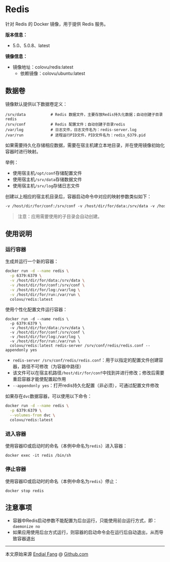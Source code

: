 # Redis

针对 Redis 的 Docker 镜像，用于提供 Redis 服务。

**版本信息：**

- 5.0、5.0.8、latest

**镜像信息：**

* 镜像地址：colovu/redis:latest
  * 依赖镜像：colovu/ubuntu:latest



## 数据卷

镜像默认提供以下数据卷定义：

```shell
/srv/data			# Redis 数据文件，主要存放Redis持久化数据；自动创建子目录redis
/srv/conf			# Redis 配置文件；自动创建子目录redis
/var/log			# 日志文件，日志文件名为：redis-server.log
/var/run			# 进程运行PID文件，PID文件名为：redis_6379.pid
```

如果需要持久化存储相应数据，需要在宿主机建立本地目录，并在使用镜像初始化容器时进行映射。

举例：

- 使用宿主机`/opt/conf`存储配置文件
- 使用宿主机`/srv/data`存储数据文件
- 使用宿主机`/srv/log`存储日志文件

创建以上相应的宿主机目录后，容器启动命令中对应的映射参数类似如下：

```dockerfile
-v /host/dir/for/conf:/srv/conf -v /host/dir/for/data:/srv/data -v /host/dir/for/log:/var/log
```

> 注意：应用需要使用的子目录会自动创建。



## 使用说明



### 运行容器

生成并运行一个新的容器：

```bash
docker run -d --name redis \
  -p 6379:6379 \
  -v /host/dir/for/data:/srv/data \
  -v /host/dir/for/conf:/srv/conf \
  -v /host/dir/for/log:/var/log \
  -v /host/dir/for/run:/var/run \
  colovu/redis:latest 
```



使用个性化配置文件运行容器：

```shell
docker run -d --name redis \
  -p 6379:6379 \
  -v /host/dir/for/data:/srv/data \
  -v /host/dir/for/conf:/srv/conf \
  -v /host/dir/for/log:/var/log \
  -v /host/dir/for/run:/var/run \
  colovu/redis:latest redis-server /srv/conf/redis/redis.conf --appendonly yes
```

- `redis-server /srv/conf/redis/redis.conf`：用于以指定的配置文件创建容器，路径不可修改（为容器中路径）
- 该文件可以在宿主机路径`/host/dir/for/conf`中找到并进行修改；修改后需要重启容器才能使配置起作用
- `--appendonly yes`：打开redis持久化配置（非必须），可通过配置文件修改



如果存在`dvc`数据容器，可以使用以下命令：

```bash
docker run -d --name redis \
  -p 6379:6379 \
  --volumes-from dvc \
  colovu/redis:latest 
```



### 进入容器

使用容器ID或启动时的命名（本例中命名为`redis`）进入容器：

```shell
docker exec -it redis /bin/sh
```



### 停止容器

使用容器ID或启动时的命名（本例中命名为`redis`）停止：

```shell
docker stop redis
```



## 注意事项

- 容器中Redis启动参数不能配置为后台运行，只能使用前台运行方式，即：`daemonize no`
- 如果应用使用后台方式运行，则容器的启动命令会在运行后自动退出，从而导致容器退出



----

本文原始来源 [Endial Fang](https://github.com/colovu) @ [Github.com](https://github.com)


